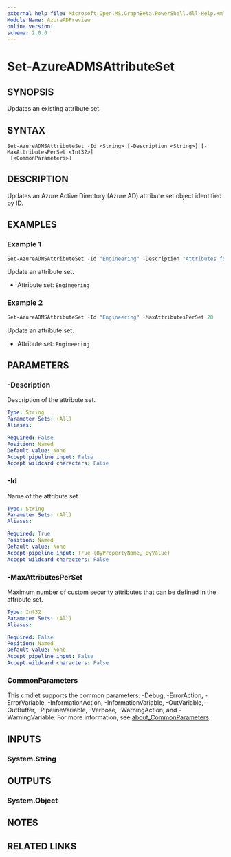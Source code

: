 ```yaml
---
external help file: Microsoft.Open.MS.GraphBeta.PowerShell.dll-Help.xml
Module Name: AzureADPreview
online version:
schema: 2.0.0
---
```


# Set-AzureADMSAttributeSet

## SYNOPSIS
Updates an existing attribute set.

## SYNTAX

```
Set-AzureADMSAttributeSet -Id <String> [-Description <String>] [-MaxAttributesPerSet <Int32>]
 [<CommonParameters>]
```

## DESCRIPTION
Updates an Azure Active Directory (Azure AD) attribute set object identified by ID.

## EXAMPLES

### Example 1
```powershell
Set-AzureADMSAttributeSet -Id "Engineering" -Description "Attributes for cloud engineering team"
```

Update an attribute set.

- Attribute set: `Engineering`

### Example 2
```powershell
Set-AzureADMSAttributeSet -Id "Engineering" -MaxAttributesPerSet 20
```

Update an attribute set.

- Attribute set: `Engineering`

## PARAMETERS

### -Description
Description of the attribute set.

```yaml
Type: String
Parameter Sets: (All)
Aliases:

Required: False
Position: Named
Default value: None
Accept pipeline input: False
Accept wildcard characters: False
```

### -Id
Name of the attribute set.

```yaml
Type: String
Parameter Sets: (All)
Aliases:

Required: True
Position: Named
Default value: None
Accept pipeline input: True (ByPropertyName, ByValue)
Accept wildcard characters: False
```

### -MaxAttributesPerSet
Maximum number of custom security attributes that can be defined in the attribute set.

```yaml
Type: Int32
Parameter Sets: (All)
Aliases:

Required: False
Position: Named
Default value: None
Accept pipeline input: False
Accept wildcard characters: False
```

### CommonParameters
This cmdlet supports the common parameters: -Debug, -ErrorAction, -ErrorVariable, -InformationAction, -InformationVariable, -OutVariable, -OutBuffer, -PipelineVariable, -Verbose, -WarningAction, and -WarningVariable. For more information, see [about_CommonParameters](http://go.microsoft.com/fwlink/?LinkID=113216).

## INPUTS

### System.String

## OUTPUTS

### System.Object
## NOTES

## RELATED LINKS
